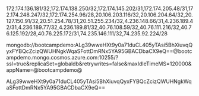 
172.174.136.181/32,172.174.138.250/32,172.174.145.202/31,172.174.205.48/31,172.174.248.247/32,172.174.254.96/28,20.106.203.116/32,20.106.204.64/32,20.127.150.91/32,20.51.254.78/31,20.51.255.234/32,4.236.148.66/31,4.236.189.42/31,4.236.189.77/32,4.236.189.81/32,40.76.108.59/32,40.76.111.216/32,40.76.125.192/28,40.76.225.172/31,74.235.146.111/32,74.235.92.224/28


mongodb://bootcampdemo:ALg39wweHXt9y0a71duCL405yTAsi5BhXiuvqQyxFYBQcZcizQWUHNgkWqaSFottDmRNx5YA95GBACDbaCX9eQ==@bootcampdemo.mongo.cosmos.azure.com:10255/?ssl=true&replicaSet=globaldb&retrywrites=false&maxIdleTimeMS=120000&appName=@bootcampdemo@


ALg39wweHXt9y0a71duCL405yTAsi5BhXiuvqQyxFYBQcZcizQWUHNgkWqaSFottDmRNx5YA95GBACDbaCX9eQ==
